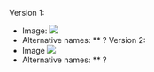 Version 1:
* Image: ![](https://github.com/esp8266/esp8266-wiki/blob/master/images/module_v1.jpg)
* Alternative names:
** ?
Version 2:
* Image ![](https://github.com/esp8266/esp8266-wiki/blob/master/images/module_v2.png)
* Alternative names:
** ?
